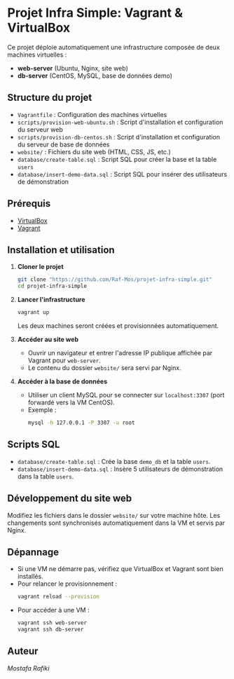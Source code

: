 # Projet Infra Simple: Vagrant & VirtualBox

Ce projet déploie automatiquement une infrastructure composée de deux machines virtuelles :
- **web-server** (Ubuntu, Nginx, site web)
- **db-server** (CentOS, MySQL, base de données demo)

## Structure du projet

- `Vagrantfile` : Configuration des machines virtuelles
- `scripts/provision-web-ubuntu.sh` : Script d'installation et configuration du serveur web
- `scripts/provision-db-centos.sh` : Script d'installation et configuration du serveur de base de données
- `website/` : Fichiers du site web (HTML, CSS, JS, etc.)
- `database/create-table.sql` : Script SQL pour créer la base et la table `users`
- `database/insert-demo-data.sql` : Script SQL pour insérer des utilisateurs de démonstration

## Prérequis

- [VirtualBox](https://www.virtualbox.org/)
- [Vagrant](https://www.vagrantup.com/)

## Installation et utilisation

1. **Cloner le projet**
	 ```bash
	 git clone "https://github.com/Raf-Mos/projet-infra-simple.git"
	 cd projet-infra-simple
	 ```
2. **Lancer l'infrastructure**
	 ```bash
	 vagrant up
	 ```
	 Les deux machines seront créées et provisionnées automatiquement.

3. **Accéder au site web**
	 - Ouvrir un navigateur et entrer l'adresse IP publique affichée par Vagrant pour `web-server`.
	 - Le contenu du dossier `website/` sera servi par Nginx.

4. **Accéder à la base de données**
	 - Utiliser un client MySQL pour se connecter sur `localhost:3307` (port forwardé vers la VM CentOS).
	 - Exemple :
		 ```bash
		 mysql -h 127.0.0.1 -P 3307 -u root
		 ```

## Scripts SQL

- `database/create-table.sql` :
	Crée la base `demo_db` et la table `users`.
- `database/insert-demo-data.sql` :
	Insère 5 utilisateurs de démonstration dans la table `users`.

## Développement du site web

Modifiez les fichiers dans le dossier `website/` sur votre machine hôte. Les changements sont synchronisés automatiquement dans la VM et servis par Nginx.

## Dépannage

- Si une VM ne démarre pas, vérifiez que VirtualBox et Vagrant sont bien installés.
- Pour relancer le provisionnement :
	```bash
	vagrant reload --provision
	```
- Pour accéder à une VM :
	```bash
	vagrant ssh web-server
	vagrant ssh db-server
	```

## Auteur

*Mostafa Rafiki*
